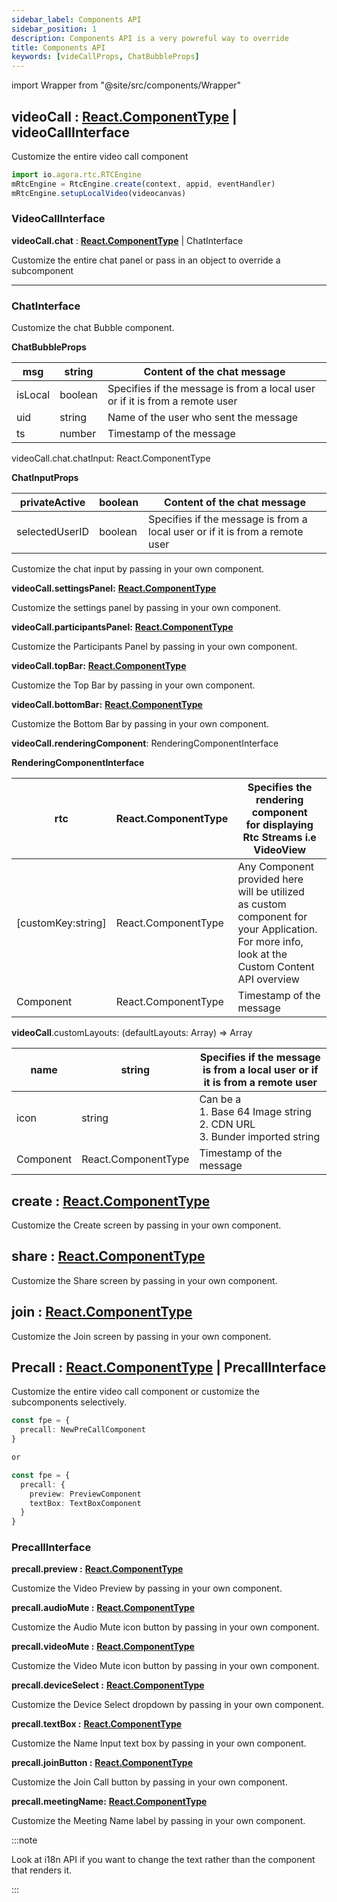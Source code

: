 ```yaml
---
sidebar_label: Components API
sidebar_position: 1
description: Components API is a very powreful way to override
title: Components API
keywords: [videCallProps, ChatBubbleProps]
---
```


import Wrapper from "@site/src/components/Wrapper"

<Wrapper>

## videoCall : [React.ComponentType](https://github.com/DefinitelyTyped/DefinitelyTyped/blob/207516039691b23e567fa585c9d1aa3970ec3404/types/react/v16/index.d.ts#L78) | videoCallInterface

Customize the entire video call component

```js
import io.agora.rtc.RTCEngine
mRtcEngine = RtcEngine.create(context, appid, eventHandler)
mRtcEngine.setupLocalVideo(videocanvas)
```

<accordion>

### VideoCallInterface

**videoCall.chat** : [**React.ComponentType**](https://github.com/DefinitelyTyped/DefinitelyTyped/blob/207516039691b23e567fa585c9d1aa3970ec3404/types/react/v16/index.d.ts#L78) | ChatInterface

Customize the entire chat panel or pass in an object to override a subcomponent

</accordion>

---

<accordion >

### ChatInterface

Customize the chat Bubble component.

**ChatBubbleProps**

| msg     | string  | Content of the chat message                                                  |
| ------- | ------- | ---------------------------------------------------------------------------- |
| isLocal | boolean | Specifies if the message is from a local user or if it is from a remote user |
| uid     | string  | Name of the user who sent the message                                        |
| ts      | number  | Timestamp of the message                                                     |

videoCall.chat.chatInput: React.ComponentType

**ChatInputProps**

| privateActive  | boolean | Content of the chat message                                                  |
| -------------- | ------- | ---------------------------------------------------------------------------- |
| selectedUserID | boolean | Specifies if the message is from a local user or if it is from a remote user |

Customize the chat input by passing in your own component.

**videoCall.settingsPanel:** [**React.ComponentType**](https://github.com/DefinitelyTyped/DefinitelyTyped/blob/207516039691b23e567fa585c9d1aa3970ec3404/types/react/v16/index.d.ts#L78)

Customize the settings panel by passing in your own component.

**videoCall.participantsPanel:** [**React.ComponentType**](https://github.com/DefinitelyTyped/DefinitelyTyped/blob/207516039691b23e567fa585c9d1aa3970ec3404/types/react/v16/index.d.ts#L78)

Customize the Participants Panel by passing in your own component.

**videoCall.topBar:** [**React.ComponentType**](https://github.com/DefinitelyTyped/DefinitelyTyped/blob/207516039691b23e567fa585c9d1aa3970ec3404/types/react/v16/index.d.ts#L78)

Customize the Top Bar by passing in your own component.

**videoCall.bottomBar:** [**React.ComponentType**](https://github.com/DefinitelyTyped/DefinitelyTyped/blob/207516039691b23e567fa585c9d1aa3970ec3404/types/react/v16/index.d.ts#L78)

Customize the Bottom Bar by passing in your own component.

**videoCall.renderingComponent**: RenderingComponentInterface

**RenderingComponentInterface**

| rtc                | React.ComponentType | Specifies the rendering component <br/> for displaying Rtc Streams i.e VideoView                                                                         |
| ------------------ | ------------------- | -------------------------------------------------------------------------------------------------------------------------------------------------------- |
| [customKey:string] | React.ComponentType | Any Component provided here will be utilized <br/> as custom component for your Application. <br/>For more info, look at the Custom Content API overview |
| Component          | React.ComponentType | Timestamp of the message                                                                                                                                 |

**videoCall**.customLayouts: (defaultLayouts: Array) => Array

| name      | string              | Specifies if the message is from a local user or if it is from a remote user          |
| --------- | ------------------- | ------------------------------------------------------------------------------------- |
| icon      | string              | Can be a <br/> 1. Base 64 Image string <br/>2. CDN URL <br/>3. Bunder imported string |
| Component | React.ComponentType | Timestamp of the message                                                              |

</accordion>

## create : [React.ComponentType](https://github.com/DefinitelyTyped/DefinitelyTyped/blob/207516039691b23e567fa585c9d1aa3970ec3404/types/react/v16/index.d.ts#L78)

Customize the Create screen by passing in your own component.

## share : [React.ComponentType](https://github.com/DefinitelyTyped/DefinitelyTyped/blob/207516039691b23e567fa585c9d1aa3970ec3404/types/react/v16/index.d.ts#L78)

Customize the Share screen by passing in your own component.

## join : [React.ComponentType](https://github.com/DefinitelyTyped/DefinitelyTyped/blob/207516039691b23e567fa585c9d1aa3970ec3404/types/react/v16/index.d.ts#L78)

Customize the Join screen by passing in your own component.

## Precall : [React.ComponentType](https://github.com/DefinitelyTyped/DefinitelyTyped/blob/207516039691b23e567fa585c9d1aa3970ec3404/types/react/v16/index.d.ts#L78) | PrecallInterface

Customize the entire video call component or customize the subcomponents selectively.

```typescript
const fpe = {
  precall: NewPreCallComponent
}

or

const fpe = {
  precall: {
    preview: PreviewComponent
    textBox: TextBoxComponent
  }
}
```

<accordion>

### PrecallInterface

**precall.preview :** [**React.ComponentType**](https://github.com/DefinitelyTyped/DefinitelyTyped/blob/207516039691b23e567fa585c9d1aa3970ec3404/types/react/v16/index.d.ts#L78)

Customize the Video Preview by passing in your own component.

**precall.audioMute :** [**React.ComponentType**](https://github.com/DefinitelyTyped/DefinitelyTyped/blob/207516039691b23e567fa585c9d1aa3970ec3404/types/react/v16/index.d.ts#L78)

Customize the Audio Mute icon button by passing in your own component.

**precall.videoMute :** [**React.ComponentType**](https://github.com/DefinitelyTyped/DefinitelyTyped/blob/207516039691b23e567fa585c9d1aa3970ec3404/types/react/v16/index.d.ts#L78)

Customize the Video Mute icon button by passing in your own component.

**precall.deviceSelect :** [**React.ComponentType**](https://github.com/DefinitelyTyped/DefinitelyTyped/blob/207516039691b23e567fa585c9d1aa3970ec3404/types/react/v16/index.d.ts#L78)

Customize the Device Select dropdown by passing in your own component.

**precall.textBox :** [**React.ComponentType**](https://github.com/DefinitelyTyped/DefinitelyTyped/blob/207516039691b23e567fa585c9d1aa3970ec3404/types/react/v16/index.d.ts#L78)

Customize the Name Input text box by passing in your own component.

**precall.joinButton :** [**React.ComponentType**](https://github.com/DefinitelyTyped/DefinitelyTyped/blob/207516039691b23e567fa585c9d1aa3970ec3404/types/react/v16/index.d.ts#L78)

Customize the Join Call button by passing in your own component.

**precall.meetingName:** [**React.ComponentType**](https://github.com/DefinitelyTyped/DefinitelyTyped/blob/207516039691b23e567fa585c9d1aa3970ec3404/types/react/v16/index.d.ts#L78)

Customize the Meeting Name label by passing in your own component.

:::note

Look at i18n API if you want to change the text rather than the component that renders it.

:::

</accordion>
</Wrapper>
